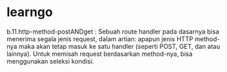 # learngo

b.11.http-method-postANDget : Sebuah route handler pada dasarnya bisa menerima segala jenis request, dalam artian: apapun jenis HTTP method-nya maka akan tetap masuk ke satu handler (seperti POST, GET, dan atau lainnya). Untuk memisah request berdasarkan method-nya, bisa menggunakan seleksi kondisi.